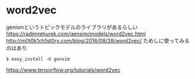 # word2vec
genismというトピックモデルのライブラリがあるらしい
https://radimrehurek.com/gensim/models/word2vec.html
http://m0t0k1ch1st0ry.com/blog/2016/08/28/word2vec/
ためしに使ってみるのはあり

```
$ easy_install -U gensim
```

https://www.tensorflow.org/tutorials/word2vec




